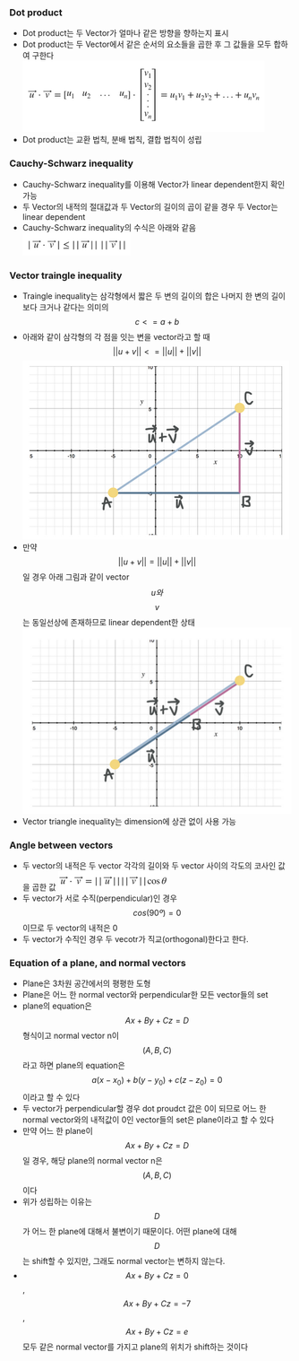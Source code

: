 ### Dot product
- Dot product는 두 Vector가 얼마나 같은 방향을 향하는지 표시
- Dot product는 두 Vector에서 같은 순서의 요소들을 곱한 후 그 값들을 모두 합하여 구한다
![alt text](../Linear%20Algebra/images/Dot%20product%20and%20Cross%20product-Dot%20product%20예시.png)
- Dot product는 교환 법칙, 분배 법칙, 결합 법칙이 성립

### Cauchy-Schwarz inequality
- Cauchy-Schwarz inequality를 이용해 Vector가 linear dependent한지 확인 가능
- 두 Vector의 내적의 절대값과 두 Vector의 길이의 곱이 같을 경우 두 Vector는 linear dependent
- Cauchy-Schwarz inequality의 수식은 아래와 같음
![alt text](../Linear%20Algebra/images/Dot%20product%20and%20Cross%20product-Cauchy-Schwarz%20inequality.png)

### Vector traingle inequality
- Traingle inequality는 삼각형에서 짧은 두 변의 길이의 합은 나머지 한 변의 길이보다 크거나 같다는 의미의 $$c<=a+b$$
- 아래와 같이 삼각형의 각 점을 잇는 변을 vector라고 할 때 $$||u+v||<=||u||+||v||$$
![alt text](../Linear%20Algebra/images/Dot%20product%20and%20Cross%20product-Vector%20triangle%20inequality.png)
- 만약 $$||u+v||=||u||+||v||$$일 경우 아래 그림과 같이 vector $$u와$$ $$v$$는 동일선상에 존재하므로 linear dependent한 상태
![alt text](../Linear%20Algebra/images/Dot%20product%20and%20Cross%20product-Vector%20triangle%20inequality2.png)
- Vector triangle inequality는 dimension에 상관 없이 사용 가능

### Angle between vectors
- 두 vector의 내적은 두 vector 각각의 길이와 두 vector 사이의 각도의 코사인 값을 곱한 값
![alt text](../Linear%20Algebra/images/Dot%20product%20and%20Cross%20product-Angle%20between%20vectors.png)
- 두 vector가 서로 수직(perpendicular)인 경우 $$cos(90º) = 0$$이므로 두 vector의 내적은 0
- 두 vector가 수직인 경우 두 vecotr가 직교(orthogonal)한다고 한다.

### Equation of a plane, and normal vectors
- Plane은 3차원 공간에서의 평평한 도형
- Plane은 어느 한 normal vector와 perpendicular한 모든 vector들의 set
- plane의 equation은 $$Ax+By+Cz=D$$ 형식이고 normal vector n이 $$(A, B, C)$$라고 하면 plane의 equation은 $$a(x-x_0)+b(y-y_0)+c(z-z_0)=0$$이라고 할 수 있다
- 두 vector가 perpendicular할 경우 dot proudct 값은 0이 되므로 어느 한 normal vector와의 내적값이 0인 vector들의 set은 plane이라고 할 수 있다
- 만약 어느 한 plane이 $$Ax+By+Cz=D$$일 경우, 해당 plane의 normal vector n은 $$(A, B, C)$$이다
- 위가 성립하는 이유는 $$D$$가 어느 한 plane에 대해서 불변이기 때문이다. 어떤 plane에 대해 $$D$$는 shift할 수 있지만, 그래도 normal vector는 변하지 않는다.
- $$Ax+By+Cz=0$$, $$Ax+By+Cz=-7$$, $$Ax+By+Cz=e$$ 모두 같은 normal vector를 가지고 plane의 위치가 shift하는 것이다 
